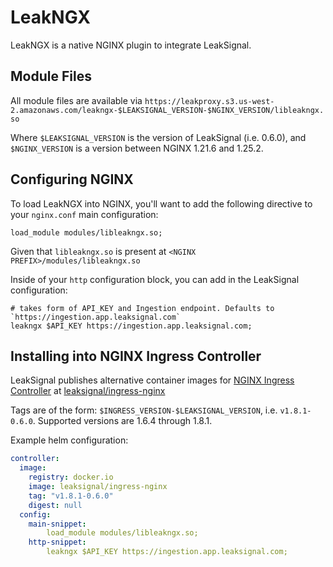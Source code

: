 # LeakNGX

LeakNGX is a native NGINX plugin to integrate LeakSignal.

## Module Files

All module files are available via `https://leakproxy.s3.us-west-2.amazonaws.com/leakngx-$LEAKSIGNAL_VERSION-$NGINX_VERSION/libleakngx.so`

Where `$LEAKSIGNAL_VERSION` is the version of LeakSignal (i.e. 0.6.0), and `$NGINX_VERSION` is a version between NGINX 1.21.6 and 1.25.2.

## Configuring NGINX

To load LeakNGX into NGINX, you'll want to add the following directive to your `nginx.conf` main configuration:
```
load_module modules/libleakngx.so;
```
Given that `libleakngx.so` is present at `<NGINX PREFIX>/modules/libleakngx.so`

Inside of your `http` configuration block, you can add in the LeakSignal configuration:
```
# takes form of API_KEY and Ingestion endpoint. Defaults to `https://ingestion.app.leaksignal.com`
leakngx $API_KEY https://ingestion.app.leaksignal.com;
```

## Installing into NGINX Ingress Controller

LeakSignal publishes alternative container images for [NGINX Ingress Controller](https://github.com/kubernetes/ingress-nginx) at [leaksignal/ingress-nginx](https://hub.docker.com/r/leaksignal/ingress-nginx)

Tags are of the form: `$INGRESS_VERSION-$LEAKSIGNAL_VERSION`, i.e. `v1.8.1-0.6.0`. Supported versions are 1.6.4 through 1.8.1.

Example helm configuration:
```yaml
controller:
  image:
    registry: docker.io
    image: leaksignal/ingress-nginx
    tag: "v1.8.1-0.6.0"
    digest: null
  config:
    main-snippet:
        load_module modules/libleakngx.so;
    http-snippet:
        leakngx $API_KEY https://ingestion.app.leaksignal.com;

```